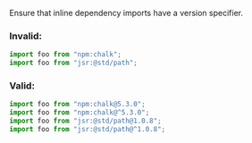 Ensure that inline dependency imports have a version specifier.

### Invalid:

```ts
import foo from "npm:chalk";
import foo from "jsr:@std/path";
```

### Valid:

```ts
import foo from "npm:chalk@5.3.0";
import foo from "npm:chalk@^5.3.0";
import foo from "jsr:@std/path@1.0.8";
import foo from "jsr:@std/path@^1.0.8";
```
